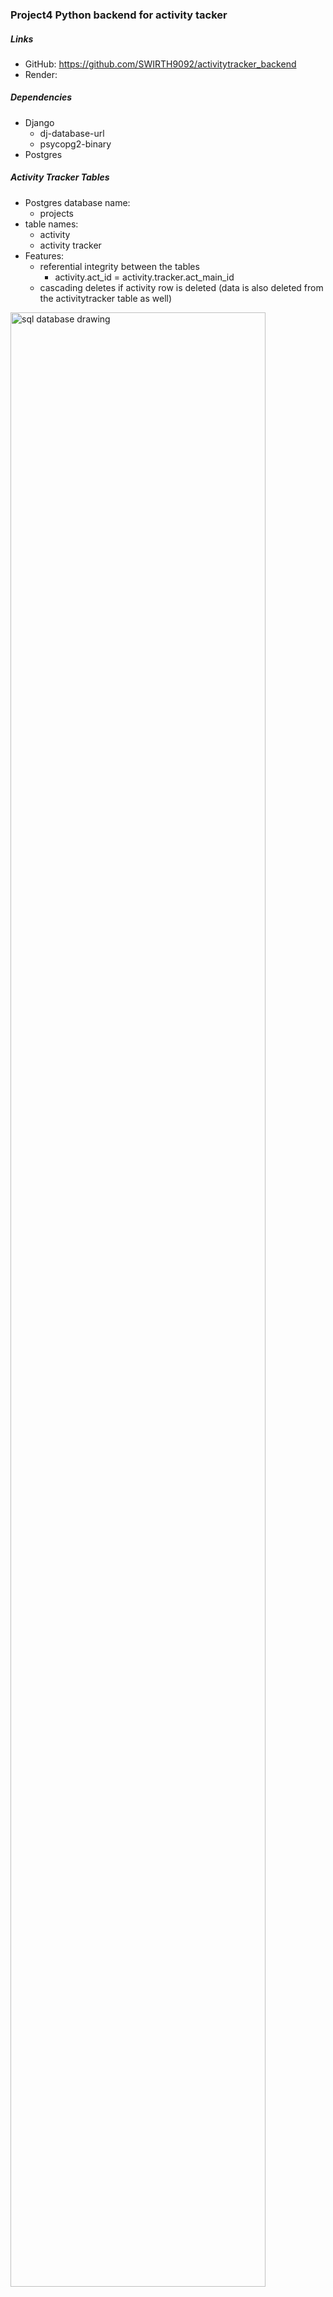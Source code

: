 ### Project4 Python backend for activity tacker

##### Links
- GitHub: https://github.com/SWIRTH9092/activitytracker_backend
- Render: 

##### Dependencies
- Django
    - dj-database-url 
    - psycopg2-binary 
- Postgres

##### Activity Tracker Tables
-   Postgres database name:  
    - projects
-   table names:
    - activity 
    - activity tracker
- Features:
    -  referential integrity between the tables
        - activity.act_id = activity.tracker.act_main_id
    -  cascading deletes if activity row is deleted (data is also deleted from the activitytracker table as well)

<img src="https://i.imgur.com/7jVQkmQ.png" alt="sql database drawing" title="SQL database drawing" width="90%"/> 

#### Routes 

| Table |Routes | Method | EndPoints | Expected Result |
|------|-------|--------|-----------|-----------------|
| activity | Index | GET | /activity | Gets all entries |
| activity | Create | POST | /activity | Creates a new entry |
| activity | Show | GET | /activity:id | Gets 1 entry
| activity | Update | PUT | /activity:id | Updates Existing Entry |
| activity | Delete | DELETE | /activity:id | Removes entry from database
| activitytracker| Index | GET | /activitytracker | Gets all entries |
| activitytracker| Create | POST | /activitytracker | Creates a new entry |
| activitytracker| Show | GET | /activitytracker:id | Shows all entries for an activity
| activitytracker| Update | PUT | /activitytracker:id | Updates Existing Entry |
| activitytracker| Delete | DELETE | /activitytracker:id | Removes entry from database
